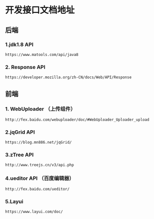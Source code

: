 # 开发接口文档地址

## 后端

### 1.jdk1.8  API

```web-idl
https://www.matools.com/api/java8
```

### 2.  Response API

```web-idl
https://developer.mozilla.org/zh-CN/docs/Web/API/Response
```



## 前端

### 1. WebUploader （上传组件）

```web-idl
http://fex.baidu.com/webuploader/doc/#WebUploader_Uploader_upload
```

### 2.jqGrid API

```web-idl
https://blog.mn886.net/jqGrid/
```

### 3.zTree API

```web-idl
http://www.treejs.cn/v3/api.php
```

### 4.ueditor API （百度编辑器）

```web-idl
http://fex.baidu.com/ueditor/
```

### 5.Layui

```web-idl
https://www.layui.com/doc/
```

